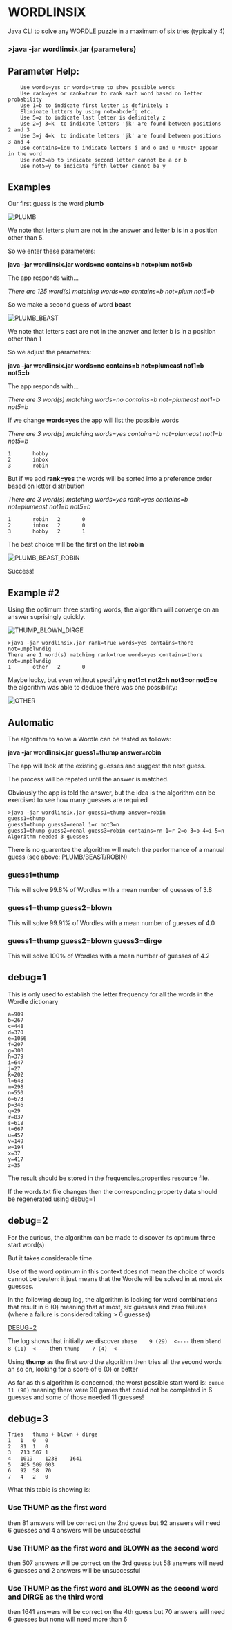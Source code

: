# WORDLINSIX
Java CLI to solve any WORDLE puzzle in a maximum of six tries (typically 4)


### >java -jar wordlinsix.jar (parameters)

## Parameter Help:
        Use words=yes or words=true to show possible words
        Use rank=yes or rank=true to rank each word based on letter probability
        Use 1=b to indicate first letter is definitely b
        Eliminate letters by using not=abcdefg etc.
        Use 5=z to indicate last letter is definitely z
        Use 2=j 3=k  to indicate letters 'jk' are found between positions 2 and 3
        Use 3=j 4=k  to indicate letters 'jk' are found between positions 3 and 4
        Use contains=iou to indicate letters i and o and u *must* appear in the word
        Use not2=ab to indicate second letter cannot be a or b
        Use not5=y to indicate fifth letter cannot be y
        


## Examples

Our first guess is the word **plumb**

![PLUMB](/assets/PLUMB.JPG?raw=true "Title")

We note that letters plum are not in the answer and letter b is in a position other than 5.

So we enter these parameters:

**java -jar wordlinsix.jar words=no  contains=b not=plum not5=b**

The app responds with...

*There are 125 word(s) matching words=no  contains=b not=plum not5=b*

So we make a second guess of word **beast**

![PLUMB_BEAST](/assets/PLUMB_BEAST.JPG?raw=true "Title")

We note that letters east are not in the answer and letter b is in a position other than 1

So we adjust the parameters:

**java -jar wordlinsix.jar words=no contains=b not=plumeast not1=b not5=b**

The app responds with...

*There are 3 word(s) matching words=no contains=b not=plumeast not1=b not5=b*

If we change **words=yes** the app will list the possible words

*There are 3 word(s) matching words=yes contains=b not=plumeast not1=b not5=b*

```
1       hobby
2       inbox
3       robin
```
But if we add **rank=yes** the words will be sorted into a preference order based on letter distribution

*There are 3 word(s) matching words=yes rank=yes contains=b not=plumeast not1=b not5=b*
```
1       robin   2       0
2       inbox   2       0
3       hobby   2       1
```
The best choice will be the first on the list **robin**

![PLUMB_BEAST_ROBIN](/assets/PLUMB_BEAST_ROBIN.JPG?raw=true "Title")

Success!

## Example #2

Using the optimum three starting words, the algorithm will converge on an answer suprisingly quickly.

![THUMP_BLOWN_DIRGE](/assets/THUMP_BLOWN_DIRGE.JPG?raw=true "Title")

```
>java -jar wordlinsix.jar rank=true words=yes contains=thore not=umpblwndig
There are 1 word(s) matching rank=true words=yes contains=thore not=umpblwndig
1       other   2       0
```
Maybe lucky, but even without specifying **not1=t not2=h not3=or not5=e** the algorithm was able to deduce there was one possibility:

![OTHER](/assets/OTHER.JPG?raw=true "Title")



## Automatic

The algorithm to solve a Wordle can be tested as follows:

**java -jar wordlinsix.jar guess1=thump answer=robin**

The app will look at the existing guesses and suggest the next guess.

The process will be repated until the answer is matched.

Obviously the app is told the answer, but the idea is the algorithm can be exercised to see how many guesses are required

```
>java -jar wordlinsix.jar guess1=thump answer=robin
guess1=thump
guess1=thump guess2=renal 1=r not3=n
guess1=thump guess2=renal guess3=robin contains=rn 1=r 2=o 3=b 4=i 5=n
Algorithm needed 3 guesses
```

There is no guarentee the algorithm will match the performance of a manual guess (see above: PLUMB/BEAST/ROBIN)

### guess1=thump

This will solve 99.8% of Wordles with a mean number of guesses of 3.8

### guess1=thump guess2=blown

This will solve 99.91% of Wordles with a mean number of guesses of 4.0

### guess1=thump guess2=blown guess3=dirge

This will solve 100% of Wordles with a mean number of guesses of 4.2

## debug=1

This is only used to establish the letter frequency for all the words in the Wordle dictionary
```
a=909
b=267
c=448
d=370
e=1056
f=207
g=300
h=379
i=647
j=27
k=202
l=648
m=298
n=550
o=673
p=346
q=29
r=837
s=618
t=667
u=457
v=149
w=194
x=37
y=417
z=35
```
The result should be stored in the frequencies.properties resource file.

If the words.txt file changes then the corresponding property data should be regenerated using debug=1


## debug=2

For the curious, the algorithm can be made to discover its optimum three start word(s)

But it takes considerable time.

Use of the word *optimum* in this context does not mean the choice of words cannot be beaten: it just means that the Wordle will be solved in at most six guesses.

In the following debug log, the algorithm is looking for word combinations that result in 6 (0) 
meaning that at most, six guesses and zero failures (where a failure is considered taking > 6 guesses)

[DEBUG=2](/assets/debug=2.txt?raw=true "debug=2")

The log shows that initially we discover
```abase	9 (29)  <----```
then
```blend	8 (11)  <----```
then
```thump	7 (4)  <----```

Using **thump** as the first word the algorithm then tries all the second words an so on, looking for a score of 6 (0) or better

As far as this algorithm is concerned, the worst possible start word is: ```queue	11 (90)``` meaning there were 90 games that could not be completed in 6 guesses and some of those needed 11 guesses!



## debug=3

```
Tries	thump +	blown +	dirge
1	1	0	0
2	81	1	0
3	713	507	1
4	1019	1238	1641
5	405	509	603
6	92	58	70
7	4	2	0
```
What this table is showing is:

### Use THUMP as the first word 
then 81 answers will be correct on the 2nd guess
but 92 answers will need 6 guesses and 4 answers will be unsuccessful


### Use THUMP as the first word **and** BLOWN as the second word
then 507 answers will be correct on the 3rd guess
but 58 answers will need 6 guesses and 2 answers will be unsuccessful


### Use THUMP as the first word **and** BLOWN as the second word **and** DIRGE as the third word
then 1641 answers will be correct on the 4th guess
but 70 answers will need 6 guesses but none will need more than 6
